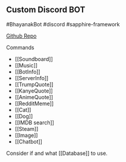 ## Custom Discord BOT

#BhayanakBot #discord #sapphire-framework  

[Github Repo](https://github.com/theHimanshuShekhar/BhayanakBot)

Commands
- [[Soundboard]]
- [[Music]]
- [[BotInfo]]
- [[ServerInfo]]
- [[TrumpQuote]]
- [[KanyeQuote]]
- [[AnimeQuote]]
- [[RedditMeme]]
- [[Cat]]
- [[Dog]]
- [[IMDB search]]
- [[Steam]]
- [[Image]]
- [[Chatbot]]

Consider if and what [[Database]] to use.